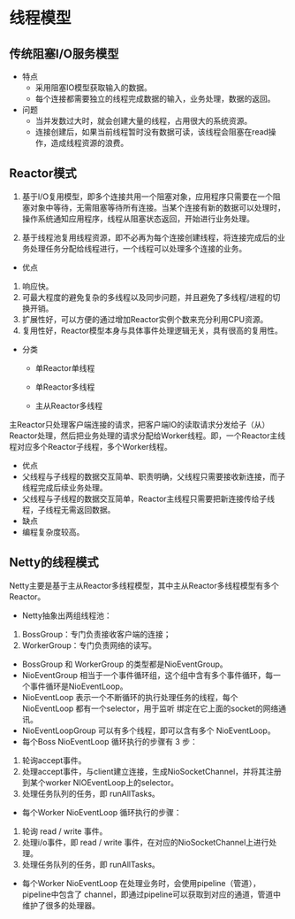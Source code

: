 线程模型
===

传统阻塞I/O服务模型
---
* 特点
  * 采用阻塞IO模型获取输入的数据。
  * 每个连接都需要独立的线程完成数据的输入，业务处理，数据的返回。
* 问题
  * 当并发数过大时，就会创建大量的线程，占用很大的系统资源。
  * 连接创建后，如果当前线程暂时没有数据可读，该线程会阻塞在read操作，造成线程资源的浪费。

Reactor模式
---

1. 基于I/O复用模型，即多个连接共用一个阻塞对象，应用程序只需要在一个阻塞对象中等待，无需阻塞等待所有连接。当某个连接有新的数据可以处理时，操作系统通知应用程序，线程从阻塞状态返回，开始进行业务处理。

2. 基于线程池复用线程资源，即不必再为每个连接创建线程，将连接完成后的业务处理任务分配给线程进行，一个线程可以处理多个连接的业务。

* 优点
 1. 响应快。
 2. 可最大程度的避免复杂的多线程以及同步问题，并且避免了多线程/进程的切换开销。
 3. 扩展性好，可以方便的通过增加Reactor实例个数来充分利用CPU资源。
 4. 复用性好，Reactor模型本身与具体事件处理逻辑无关，具有很高的复用性。

* 分类
	* 单Reactor单线程

	* 单Reactor多线程

	* 主从Reactor多线程

主Reactor只处理客户端连接的请求，把客户端IO的读取请求分发给子（从）Reactor处理，然后把业务处理的请求分配给Worker线程。即，一个Reactor主线程对应多个Reactor子线程，多个Worker线程。

  * 优点
   * 父线程与子线程的数据交互简单、职责明确，父线程只需要接收新连接，而子线程完成后续业务处理。
   * 父线程与子线程的数据交互简单，Reactor主线程只需要把新连接传给子线程，子线程无需返回数据。
  * 缺点
   * 编程复杂度较高。
   
Netty的线程模式
---
Netty主要是基于主从Reactor多线程模型，其中主从Reactor多线程模型有多个Reactor。

* Netty抽象出两组线程池：
 1. BossGroup：专门负责接收客户端的连接；
 2. WorkerGroup：专门负责网络的读写。
* BossGroup 和 WorkerGroup 的类型都是NioEventGroup。
* NioEventGroup 相当于一个事件循环组，这个组中含有多个事件循环，每一个事件循环是NioEventLoop。
* NioEventLoop 表示一个不断循环的执行处理任务的线程，每个NioEventLoop 都有一个selector，用于监听 绑定在它上面的socket的网络通讯。
* NioEventLoopGroup 可以有多个线程，即可以含有多个 NioEventLoop。
* 每个Boss NioEventLoop 循环执行的步骤有 3 步：
 1. 轮询accept事件。
 2. 处理accept事件，与client建立连接，生成NioSocketChannel，并将其注册到某个worker NIOEventLoop上的selector。
 3. 处理任务队列的任务，即 runAllTasks。
* 每个Worker NioEventLoop 循环执行的步骤：
 1. 轮询 read / write 事件。
 2. 处理i/o事件，即 read / write 事件，在对应的NioSocketChannel上进行处理。
 3. 处理任务队列的任务，即 runAllTasks。
* 每个Worker NioEventLoop 在处理业务时，会使用pipeline（管道），pipeline中包含了 channel，即通过pipeline可以获取到对应的通道，管道中维护了很多的处理器。



